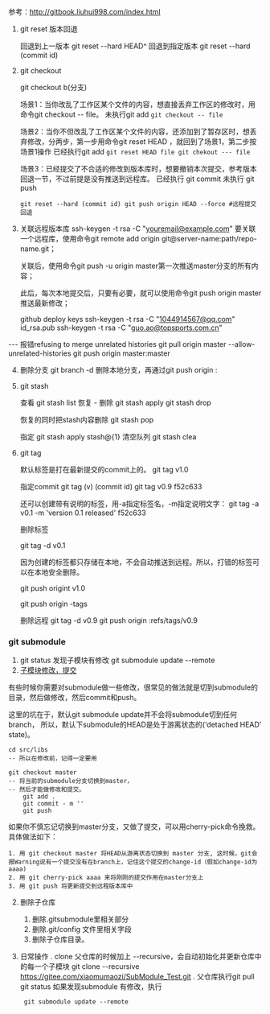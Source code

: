 参考：http://gitbook.liuhui998.com/index.html



1. git reset 版本回退

    回退到上一版本
    git reset --hard HEAD^ 
    回退到指定版本
    git reset --hard (commit id)

2. git checkout 

    git checkout b(分支)
    

    场景1：当你改乱了工作区某个文件的内容，想直接丢弃工作区的修改时，用命令git checkout -- file。
    未执行git add
    `
        git checkout -- file
    `

    场景2：当你不但改乱了工作区某个文件的内容，还添加到了暂存区时，想丢弃修改，分两步，第一步用命令git reset HEAD <file>，就回到了场景1，第二步按场景1操作
    已经执行git add
    `
        git reset HEAD file
        git chekout --- file
    `

    场景3：已经提交了不合适的修改到版本库时，想要撤销本次提交，参考版本回退一节，不过前提是没有推送到远程库。
    已经执行 git commit
    未执行   git push

    `
        git reset --hard (commit id)
        git push origin HEAD --force #远程提交回退
    `


3.  关联远程版本库
    ssh-keygen -t rsa -C "youremail@example.com"
    要关联一个远程库，使用命令git remote add origin git@server-name:path/repo-name.git；

    关联后，使用命令git push -u origin master第一次推送master分支的所有内容；

    此后，每次本地提交后，只要有必要，就可以使用命令git push origin master推送最新修改；

 
    github  deploy keys
    ssh-keygen -t rsa -C "1044914567@qq.com"
    id_rsa.pub
ssh-keygen -t rsa -C "guo.ao@topsports.com.cn"

--- 报错refusing to merge unrelated histories
git pull origin master --allow-unrelated-histories
git push origin master:master


4. 删除分支
    git branch -d <branch name>删除本地分支，再通过git push origin :<branch name>


5. git stash

    查看
    git stash list 
    恢复 - 删除
    git stash apply 
    git stash drop

    恢复的同时把stash内容删除
    git stash pop
    
    指定
    git stash apply stash@{1} 
    清空队列
    git stash clea


6. git tag

    默认标签是打在最新提交的commit上的。
    git tag v1.0

    指定commit  git tag (v)  (commit id)
    git tag v0.9   f52c633

    还可以创建带有说明的标签，用-a指定标签名，-m指定说明文字：
    git tag -a v0.1  -m 'version 0.1 released'   f52c633


    删除标签

    git tag -d v0.1


    因为创建的标签都只存储在本地，不会自动推送到远程。所以，打错的标签可以在本地安全删除。

    git push origint v1.0

    git push origin -tags

    删除远程
    git tag -d v0.9
    git push origin :refs/tags/v0.9
    
    
### git submodule
1. git status
    发现子模块有修改
    git submodule update --remote
2. [子模块修改，提交](https://segmentfault.com/a/1190000020297996)


有些时候你需要对submodule做一些修改，很常见的做法就是切到submodule的目录，然后做修改，然后commit和push。

这里的坑在于，默认git submodule update并不会将submodule切到任何branch，
所以，默认下submodule的HEAD是处于游离状态的(‘detached HEAD’ state)。

```
cd src/libs
-- 所以在修改前，记得一定要用 

git checkout master
-- 将当前的submodule分支切换到master，
-- 然后才能做修改和提交。
    git add .
    git commit - m ''
    git push
```



如果你不慎忘记切换到master分支，又做了提交，可以用cherry-pick命令挽救。具体做法如下：

    1. 用 git checkout master 将HEAD从游离状态切换到 master 分支, 这时候，git会报Warning说有一个提交没有在branch上，记住这个提交的change-id（假如change-id为 aaaa)
    2. 用 git cherry-pick aaaa 来将刚刚的提交作用在master分支上
    3. 用 git push 将更新提交到远程版本库中

2. 删除子仓库
    1. 删除.gitsubmodule里相关部分
    2. 删除.git/config 文件里相关字段
    3. 删除子仓库目录。

3. 日常操作
    . clone 父仓库的时候加上 --recursive，会自动初始化并更新仓库中的每一个子模块
        git clone --recursive https://gitee.com/xiaomumaozi/SubModule_Test.git
    . 父仓库执行git pull    
        git status
        如果发现submodule 有修改，执行

        git submodule update --remote
